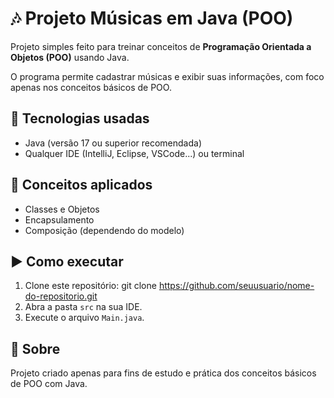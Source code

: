 # 🎶 Projeto Músicas em Java (POO)

Projeto simples feito para treinar conceitos de **Programação Orientada a Objetos (POO)** usando Java.

O programa permite cadastrar músicas e exibir suas informações, com foco apenas nos conceitos básicos de POO.

## 🚀 Tecnologias usadas
- Java (versão 17 ou superior recomendada)
- Qualquer IDE (IntelliJ, Eclipse, VSCode...) ou terminal

## 🧠 Conceitos aplicados
- Classes e Objetos
- Encapsulamento
- Composição (dependendo do modelo)


## ▶️ Como executar
1. Clone este repositório:
git clone https://github.com/seuusuario/nome-do-repositorio.git
2. Abra a pasta `src` na sua IDE.
3. Execute o arquivo `Main.java`.

## 📌 Sobre
Projeto criado apenas para fins de estudo e prática dos conceitos básicos de POO com Java.
